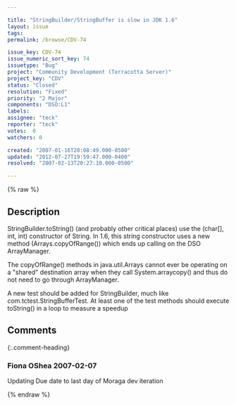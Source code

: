 ```yaml
---

title: "StringBuilder/StringBuffer is slow in JDK 1.6"
layout: issue
tags: 
permalink: /browse/CDV-74

issue_key: CDV-74
issue_numeric_sort_key: 74
issuetype: "Bug"
project: "Community Development (Terracotta Server)"
project_key: "CDV"
status: "Closed"
resolution: "Fixed"
priority: "2 Major"
components: "DSO:L1"
labels: 
assignee: "teck"
reporter: "teck"
votes:  0
watchers: 0

created: "2007-01-16T20:08:49.000-0500"
updated: "2012-07-27T19:59:47.000-0400"
resolved: "2007-02-13T20:27:10.000-0500"

---
```




{% raw %}



## Description

<div markdown="1" class="description">

StringBuilder.toString() (and probably other critical places) use the (char[], int, int) constructor of String. In 1.6, this string constructor uses a new method (Arrays.copyOfRange()) which ends up calling on the DSO ArrayManager. 

The copyOfRange() methods in java.util.Arrays cannot ever be operating on a "shared" destination array when they call System.arraycopy() and thus do not need to go through ArrayManager.

A new test should be added for StringBuilder, much like com.tctest.StringBufferTest. At least one of the test methods should execute toString() in a loop to measure a speedup

</div>

## Comments


{:.comment-heading}
### **Fiona OShea** <span class="date">2007-02-07</span>

<div markdown="1" class="comment">

Updating Due date to last day of Moraga dev iteration

</div>



{% endraw %}
